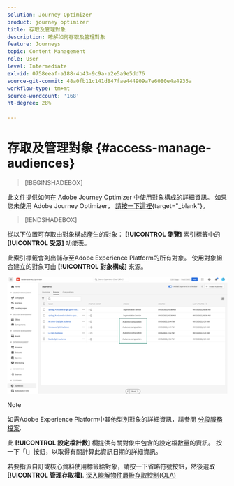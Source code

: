 ```yaml
---
solution: Journey Optimizer
product: journey optimizer
title: 存取及管理對象
description: 瞭解如何存取及管理對象
feature: Journeys
topic: Content Management
role: User
level: Intermediate
exl-id: 0758eeaf-a188-4b43-9c9a-a2e5a9e5dd76
source-git-commit: 48a0fb11c141d847fae444909a7e6080e4a4935a
workflow-type: tm+mt
source-wordcount: '168'
ht-degree: 28%

---
```


# 存取及管理對象 {#access-manage-audiences}

>[!BEGINSHADEBOX]

此文件提供如何在 Adobe Journey Optimizer 中使用對象構成的詳細資訊。 如果您未使用 Adobe Journey Optimizer， [請按一下這裡](https://experienceleague.adobe.com/docs/experience-platform/segmentation/ui/audience-composition.html?lang=zh-Hant){target="_blank"}。

>[!ENDSHADEBOX]

從以下位置可存取由對象構成產生的對象： **[!UICONTROL 瀏覽]** 索引標籤中的 **[!UICONTROL 受眾]** 功能表。

此索引標籤會列出儲存至Adobe Experience Platform的所有對象。 使用對象組合建立的對象可由 **[!UICONTROL 對象構成]** 來源。

![](assets/audiences-list.png)

>[!NOTE]
>
>如需Adobe Experience Platform中其他型別對象的詳細資訊，請參閱 [分段服務檔案](https://experienceleague.adobe.com/docs/experience-platform/segmentation/ui/overview.html?lang=zh-Hant).

此 **[!UICONTROL 設定檔計數]** 欄提供有關對象中包含的設定檔數量的資訊。 按一下「i」按鈕，以取得有關計算此資訊日期的詳細資訊。

若要指派自訂或核心資料使用標籤給對象，請按一下省略符號按鈕，然後選取 **[!UICONTROL 管理存取權]**. [深入瞭解物件層級存取控制(OLA)](../administration/object-based-access.md)

<!--
-edit an audience?
-->
